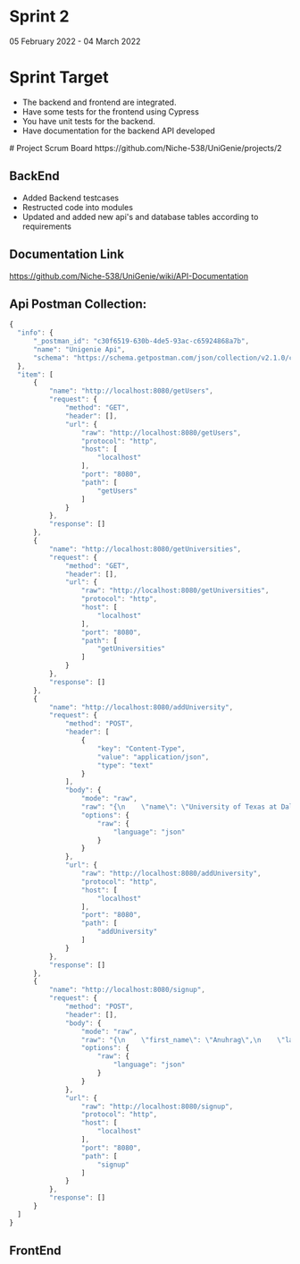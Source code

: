 # Sprint 2 
05 February 2022 - 04 March 2022

# Sprint Target
<ul>
  <li>The backend and frontend are integrated.</li>
  <li>Have some tests for the frontend using Cypress</li>
   <li>You have unit tests for the backend.</li>
  <li>Have documentation for the backend API developed</li>
</ul>
# Project Scrum Board
https://github.com/Niche-538/UniGenie/projects/2

## BackEnd
<ul>
  <li>Added Backend testcases</li>
  <li>Restructed code into modules</li>
  <li>Updated and added new api's and database tables according to requirements</li>
</ul>


## Documentation Link
https://github.com/Niche-538/UniGenie/wiki/API-Documentation

## Api Postman Collection: 
  ```javascript
{
	"info": {
		"_postman_id": "c30f6519-630b-4de5-93ac-c65924868a7b",
		"name": "Unigenie Api",
		"schema": "https://schema.getpostman.com/json/collection/v2.1.0/collection.json"
	},
	"item": [
		{
			"name": "http://localhost:8080/getUsers",
			"request": {
				"method": "GET",
				"header": [],
				"url": {
					"raw": "http://localhost:8080/getUsers",
					"protocol": "http",
					"host": [
						"localhost"
					],
					"port": "8080",
					"path": [
						"getUsers"
					]
				}
			},
			"response": []
		},
		{
			"name": "http://localhost:8080/getUniversities",
			"request": {
				"method": "GET",
				"header": [],
				"url": {
					"raw": "http://localhost:8080/getUniversities",
					"protocol": "http",
					"host": [
						"localhost"
					],
					"port": "8080",
					"path": [
						"getUniversities"
					]
				}
			},
			"response": []
		},
		{
			"name": "http://localhost:8080/addUniversity",
			"request": {
				"method": "POST",
				"header": [
					{
						"key": "Content-Type",
						"value": "application/json",
						"type": "text"
					}
				],
				"body": {
					"mode": "raw",
					"raw": "{\n    \"name\": \"University of Texas at Dallas\",\n    \"website\": \"www.td.edu\",\n    \"address\": \"4000 SW 37th Blvd\",\n    \"city\": \"Dallas\",\n    \"state\": \"TX\",\n    \"zip\": \"32608\",\n    \"country\": \"USA\"\n}",
					"options": {
						"raw": {
							"language": "json"
						}
					}
				},
				"url": {
					"raw": "http://localhost:8080/addUniversity",
					"protocol": "http",
					"host": [
						"localhost"
					],
					"port": "8080",
					"path": [
						"addUniversity"
					]
				}
			},
			"response": []
		},
		{
			"name": "http://localhost:8080/signup",
			"request": {
				"method": "POST",
				"header": [],
				"body": {
					"mode": "raw",
					"raw": "{\n    \"first_name\": \"Anuhrag\",\n    \"last_name\": \"Pathrefrefril\",\n    \"email\": \"ap@uhf.edu\",\n    \"password\": \"phassword\"\n}",
					"options": {
						"raw": {
							"language": "json"
						}
					}
				},
				"url": {
					"raw": "http://localhost:8080/signup",
					"protocol": "http",
					"host": [
						"localhost"
					],
					"port": "8080",
					"path": [
						"signup"
					]
				}
			},
			"response": []
		}
	]
}

  ```
## FrontEnd




